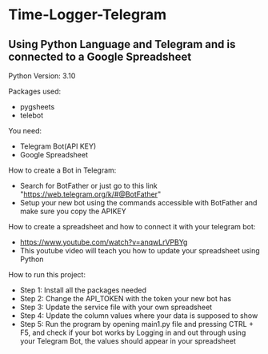 # Time-Logger-Telegram
## Using Python Language and Telegram and is connected to a Google Spreadsheet

Python Version: 3.10

Packages used:
- pygsheets
- telebot

You need:
- Telegram Bot(API KEY)
- Google Spreadsheet

How to create a Bot in Telegram:
- Search for BotFather or just go to this link "https://web.telegram.org/k/#@BotFather"
- Setup your new bot using the commands accessible with BotFather and make sure you copy the APIKEY

How to create a spreadsheet and how to connect it with your telegram bot:
- https://www.youtube.com/watch?v=anqwLrVPBYg
- This youtube video will teach you how to update your spreadsheet using Python

How to run this project:
- Step 1: Install all the packages needed
- Step 2: Change the API_TOKEN with the token your new bot has
- Step 3: Update the service file with your own spreadsheet
- Step 4: Update the column values where your data is supposed to show
- Step 5: Run the program by opening main1.py file and pressing CTRL + F5, and check if your bot works by
Logging in and out through using your Telegram Bot, the values should appear in your spreadsheet
